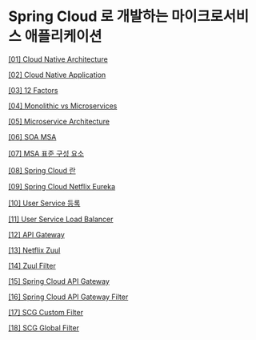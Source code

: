 # Spring Cloud 로 개발하는 마이크로서비스 애플리케이션

[[01] Cloud Native Architecture](./[01]_클라우드_네이티브_아키텍쳐/index.md)

[[02] Cloud Native Application](./[02]_클라우드_네이티브_애플리케이션/index.md)

[[03] 12 Factors](./[03]_12_Factors/index.md)

[[04] Monolithic vs Microservices](./[04]_모놀리틱_마이크로서비스/index.md)

[[05] Microservice Architecture](./[05]_마이크로서비스_아키텍쳐/index.md)

[[06] SOA MSA](./[06]_SOA_MSA/index.md)

[[07] MSA 표준 구성 요소](./[07]_MSA_표준_구성요소/index.md)

[[08] Spring Cloud 란](./[08]_SpringCloud란/index.md)

[[09] Spring Cloud Netflix Eureka](./[09]_Spring_Cloud_Netflix_Eureka/index.md)

[[10] User Service 등록](./[10]_User_Service_등록/index.md)

[[11] User Service Load Balancer](./[11]_User_Service_Load_Balancer/index.md)

[[12] API Gateway](./[12]_API_Gateway/index.md)

[[13] Netflix Zuul](./[13]_Netflix_Zuul/index.md)

[[14] Zuul Filter](./[14]_Zuul_Filter/index.md)

[[15] Spring Cloud API Gateway](./[15]_Spring_Cloud_API_Gateway/index.md)

[[16] Spring Cloud API Gateway Filter](./[16]_Spring_Cloud_API_Gateway_Filter/index.md)

[[17] SCG Custom Filter](./[17]_SCG_Custom_Filter/index.md)

[[18] SCG Global Filter](./[18]_SCG_Global_Filter/index.md)

